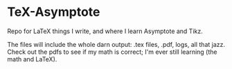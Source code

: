 # TeX-Asymptote
Repo for LaTeX things I write, and where I learn Asymptote and Tikz.

The files will include the whole darn output: .tex files, .pdf, logs, all that jazz. Check out the pdfs to see if my math is correct; I'm ever still learning (the math and LaTeX).
